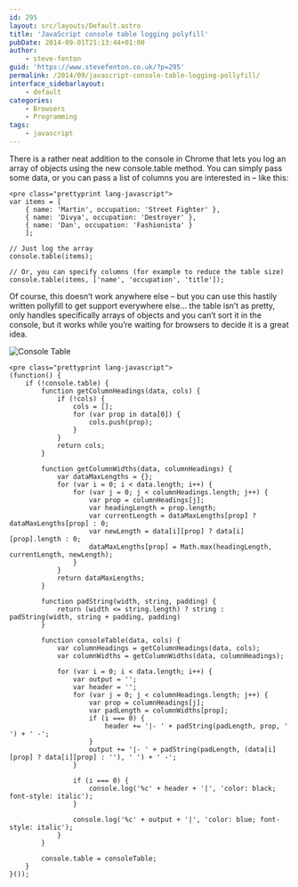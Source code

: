 ```yaml
---
id: 295
layout: src/layouts/Default.astro
title: 'JavaScript console table logging polyfill'
pubDate: 2014-09-01T21:13:44+01:00
author:
    - steve-fenton
guid: 'https://www.stevefenton.co.uk/?p=295'
permalink: /2014/09/javascript-console-table-logging-pollyfill/
interface_sidebarlayout:
    - default
categories:
    - Browsers
    - Programming
tags:
    - javascript
---
```


There is a rather neat addition to the console in Chrome that lets you log an array of objects using the new console.table method. You can simply pass some data, or you can pass a list of columns you are interested in – like this:

```
<pre class="prettyprint lang-javascript">
var items = [
    { name: 'Martin', occupation: 'Street Fighter' },
    { name: 'Divya', occupation: 'Destroyer' },
    { name: 'Dan', occupation: 'Fashionista' }
    ];

// Just log the array
console.table(items);

// Or, you can specify columns (for example to reduce the table size)
console.table(items, ['name', 'occupation', 'title']);
```

Of course, this doesn’t work anywhere else – but you can use this hastily written pollyfill to get support everywhere else… the table isn’t as pretty, only handles specifically arrays of objects and you can’t sort it in the console, but it works while you’re waiting for browsers to decide it is a great idea.

![Console Table](https://www.stevefenton.co.uk/wp-content/uploads/2015/07/console-table.png)

```
<pre class="prettyprint lang-javascript">
(function() {
    if (!console.table) {
        function getColumnHeadings(data, cols) {
            if (!cols) {
                cols = [];
                for (var prop in data[0]) {
                    cols.push(prop);
                }
            }
            return cols;
        }
       
        function getColumnWidths(data, columnHeadings) {
            var dataMaxLengths = {};
            for (var i = 0; i < data.length; i++) {
                for (var j = 0; j < columnHeadings.length; j++) {
                    var prop = columnHeadings[j];
                    var headingLength = prop.length;
                    var currentLength = dataMaxLengths[prop] ? dataMaxLengths[prop] : 0;
                    var newLength = data[i][prop] ? data[i][prop].length : 0;
                    dataMaxLengths[prop] = Math.max(headingLength, currentLength, newLength);
                }
            }
            return dataMaxLengths;
        }
       
        function padString(width, string, padding) {
            return (width <= string.length) ? string : padString(width, string + padding, padding)
        }
       
        function consoleTable(data, cols) {
            var columnHeadings = getColumnHeadings(data, cols);
            var columnWidths = getColumnWidths(data, columnHeadings);
           
            for (var i = 0; i < data.length; i++) {
                var output = '';
                var header = '';
                for (var j = 0; j < columnHeadings.length; j++) {
                    var prop = columnHeadings[j];
                    var padLength = columnWidths[prop];
                    if (i === 0) {
                        header += '|- ' + padString(padLength, prop, ' ') + ' -';
                    }
                    output += '|- ' + padString(padLength, (data[i][prop] ? data[i][prop] : ''), ' ') + ' -';
                }
               
                if (i === 0) {
                    console.log('%c' + header + '|', 'color: black; font-style: italic');
                }
               
                console.log('%c' + output + '|', 'color: blue; font-style: italic');
            }
        }
       
        console.table = consoleTable;
    }
}());
```
